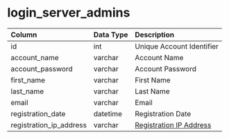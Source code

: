 # login\_server\_admins

| Column | Data Type | Description |
| :--- | :--- | :--- |
| id | int | Unique Account Identifier |
| account\_name | varchar | Account Name |
| account\_password | varchar | Account Password |
| first\_name | varchar | First Name |
| last\_name | varchar | Last Name |
| email | varchar | Email |
| registration\_date | datetime | Registration Date |
| registration\_ip\_address | varchar | [Registration IP Address](https://github.com/EQEmu/docs-db-schema/tree/e0eb157dbf5563b03c0faf391abc87ec69239f4a/docs/categories/loginserver/account_ip.md) |

